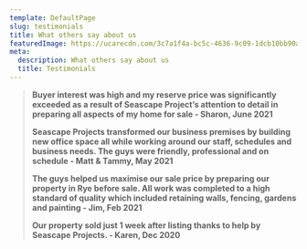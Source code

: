 ```yaml
---
template: DefaultPage
slug: testimonials
title: What others say about us
featuredImage: https://ucarecdn.com/3c7a1f4a-bc5c-4636-9c09-1dcb10bb90af/-/preview/-/enhance/93/
meta:
  description: What others say about us
  title: Testimonials
---
```

> **Buyer interest was high and my reserve price was significantly exceeded as a result of Seascape Project’s attention to detail in preparing all aspects of my home for sale - Sharon, June 2021**
>
> **Seascape Projects transformed our business premises by building new office space all while working around our staff, schedules and business needs. The guys were friendly, professional and on schedule - Matt & Tammy, May 2021**
>
> **The guys helped us maximise our sale price by preparing our property in Rye before sale. All work was completed to a high standard of quality which included retaining walls, fencing, gardens and painting - Jim, Feb 2021**
>
> **Our property sold just 1 week after listing thanks to help by Seascape Projects.  - Karen, Dec 2020**